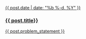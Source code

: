 
<a href="{{ post.url }}" title="{{ post.title }}">
  <article class="post-card">
    <div class="post-image" style="background-image: url('{{ post.hero_image }}'), linear-gradient({{ post.hero_color }})"></div>
    <div class="post-card-content">
      <span class="post-meta">{{ post.date | date: "%b %-d, %Y" }}</span>
      <h3>{{ post.title}}</h3>
      <p class="font--size-s">{{ post.problem_statement }}</p>
    </div>
  </article>
</a>